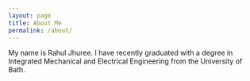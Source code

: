 ```yaml
---
layout: page
title: About Me
permalink: /about/
---
```


My name is Rahul Jhuree. I have recently graduated with a degree in Integrated Mechanical and Electrical Engineering from the University of Bath.


[jekyll-organization]: https://github.com/jekyll
